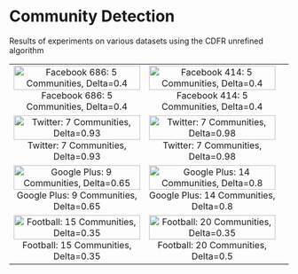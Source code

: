 # Community Detection
Results of experiments on various datasets using the CDFR unrefined algorithm

| | | |
|:-------------------------:|:-------------------------:|:-------------------------:|
|<a href="https://frimps-astro.github.io/assets/images/communities/facebook_686_delta_0.4.png"><img width="100%" alt="Facebook 686: 5 Communities, Delta=0.4" src="https://frimps-astro.github.io/assets/images/communities/facebook_686_delta_0.4.png"></a>  Facebook 686: 5 Communities, Delta=0.4 |<a href="https://frimps-astro.github.io/assets/images/communities/facebook_414_edges_delta_0.4.png"><img width="100%" alt="Facebook 414: 5 Communities, Delta=0.4" src="https://frimps-astro.github.io/assets/images/communities/facebook_414_edges_delta_0.4.png"></a>  Facebook 414: 5 Communities, Delta=0.4 
|<a href="https://frimps-astro.github.io/assets/images/communities/twitter_edges_delta_0.93.png"> <img width="100%" alt="Twitter: 7 Communities, Delta=0.93" src="https://frimps-astro.github.io/assets/images/communities/twitter_edges_delta_0.93.png"></a>  Twitter: 7 Communities, Delta=0.93  | <a href="https://frimps-astro.github.io/assets/images/communities/twitter_edges_delta_0.98.png"> <img width="100%" alt="Twitter: 7 Communities, Delta=0.98" src="https://frimps-astro.github.io/assets/images/communities/twitter_edges_delta_0.98.png"></a>  Twitter: 7 Communities, Delta=0.98 
|<a href="https://frimps-astro.github.io/assets/images/communities/google_plus_edges_delta_0.65.png"><img width="100%" alt="Google Plus: 9 Communities, Delta=0.65" src="https://frimps-astro.github.io/assets/images/communities/google_plus_edges_delta_0.65.png"></a>  Google Plus: 9 Communities, Delta=0.65 |<a href="https://frimps-astro.github.io/assets/images/communities/google_plus_edges_delta_0.8.png"><img width="100%" alt="Google Plus: 14 Communities, Delta=0.8" src="https://frimps-astro.github.io/assets/images/communities/google_plus_edges_delta_0.8.png"> </a> Google Plus: 14 Communities, Delta=0.8 
|<a href="https://frimps-astro.github.io/assets/images/communities/football_delta_0.35.png"><img width="100%" alt="Football: 15 Communities, Delta=0.35" src="https://frimps-astro.github.io/assets/images/communities/football_delta_0.35.png"> </a> Football: 15 Communities, Delta=0.35 |<a href="https://frimps-astro.github.io/assets/images/communities/football_delta_0.5.png"><img width="100%" alt="Football: 20 Communities, Delta=0.35" src="https://frimps-astro.github.io/assets/images/communities/football_delta_0.5.png"></a>  Football: 20 Communities, Delta=0.5 |